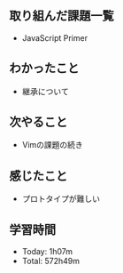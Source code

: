 ## 取り組んだ課題一覧
- JavaScript Primer
## わかったこと
- 継承について
## 次やること
- Vimの課題の続き
## 感じたこと
- プロトタイプが難しい
## 学習時間
- Today: 1h07m
- Total: 572h49m
